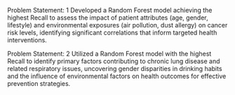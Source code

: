 Problem Statement: 1
Developed a Random Forest model achieving the highest Recall to assess the impact of patient attributes (age, gender, lifestyle) and environmental exposures (air pollution, dust allergy) on cancer risk levels, 
identifying significant correlations that inform targeted health interventions.

Problem Statement: 2
Utilized a Random Forest model with the highest Recall to identify primary factors contributing to chronic lung disease and related respiratory issues, uncovering gender disparities in drinking habits 
and the influence of environmental factors on health outcomes for effective prevention strategies.
